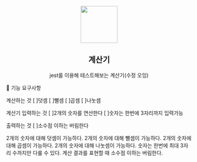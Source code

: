<p align="middle" >
  <img width="100px;" src="https://github.com/next-step/js-calculator/raw/main/src/images/calculator_icon.png"/>
</p>
<h2 align="middle">계산기</h2>
<p align="middle">jest를 이용해 테스트해보는 계산기(수정 오잉) </p>

🎯 기능 요구사항

계산하는 것
[ ]덧셈
[ ]뺄셈
[ ]곱셈
[ ]나눗셈

계산기
입력하는 것
[ ]2개의 숫자를 연산한다
[ ]숫자는 한번에 3자리까지 입력가능

출력하는 것
[ ]소수점 이하는 버림한다

2개의 숫자에 대해 덧셈이 가능하다.
2개의 숫자에 대해 뺄셈이 가능하다.
2개의 숫자에 대해 곱셈이 가능하다.
2개의 숫자에 대해 나눗셈이 가능하다.
숫자는 한번에 최대 3자리 수까지만 다룰 수 있다.
계산 결과를 표현할 때 소수점 이하는 버림한다.
